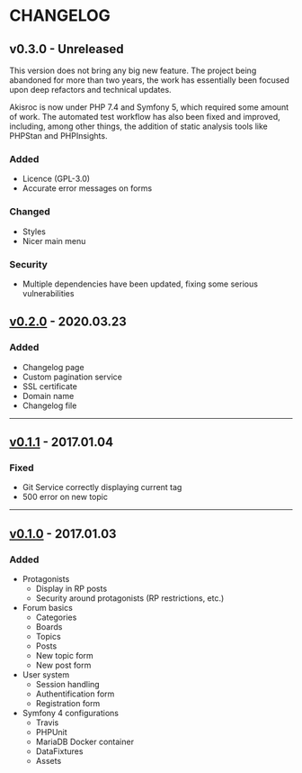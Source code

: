 # CHANGELOG

## v0.3.0 - Unreleased

This version does not bring any big new feature. The project being
abandoned for more than two years, the work has essentially been focused
upon deep refactors and technical updates.

Akisroc is now under PHP 7.4 and Symfony 5, which required some amount of work.
The automated test workflow has also been fixed and improved, including,
among other things, the addition of static analysis tools like PHPStan
and PHPInsights.

### Added
- Licence (GPL-3.0)
- Accurate error messages on forms

### Changed
- Styles
- Nicer main menu

### Security
- Multiple dependencies have been updated, fixing some
serious vulnerabilities

## [v0.2.0](https://github.com/Adrien-H/Akisroc/releases/tag/v0.2.0) - 2020.03.23

### Added
- Changelog page
- Custom pagination service
- SSL certificate
- Domain name
- Changelog file

---

## [v0.1.1](https://github.com/Adrien-H/Akisroc/releases/tag/v0.1.1) - 2017.01.04

### Fixed
- Git Service correctly displaying current tag
- 500 error on new topic

----

## [v0.1.0](https://github.com/Adrien-H/Akisroc/releases/tag/v0.1.0) - 2017.01.03

### Added
- Protagonists
    - Display in RP posts
    - Security around protagonists (RP restrictions, etc.)
- Forum basics
    - Categories
    - Boards
    - Topics
    - Posts
    - New topic form
    - New post form
- User system
    - Session handling
    - Authentification form
    - Registration form
- Symfony 4 configurations
    - Travis
    - PHPUnit
    - MariaDB Docker container
    - DataFixtures
    - Assets
